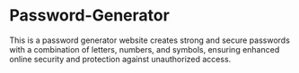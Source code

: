 # Password-Generator
This is a password generator website creates strong and secure passwords with a combination of letters, numbers, and symbols, ensuring enhanced online security and protection against unauthorized access.
